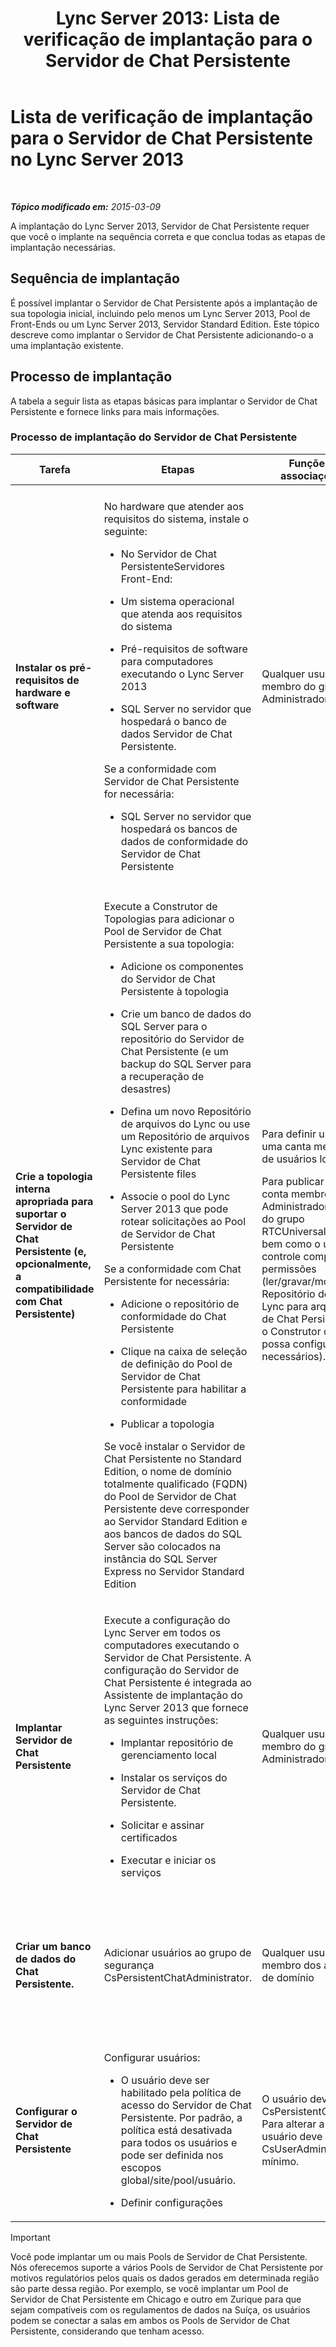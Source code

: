 ﻿---
title: 'Lync Server 2013: Lista de verificação de implantação para o Servidor de Chat Persistente'
TOCTitle: Lista de verificação de implantação para o Servidor de Chat Persistente
ms:assetid: b1108f8f-88a2-4660-8086-d25ba76f7239
ms:mtpsurl: https://technet.microsoft.com/pt-br/library/Gg412851(v=OCS.15)
ms:contentKeyID: 49307817
ms.date: 05/19/2016
mtps_version: v=OCS.15
ms.translationtype: HT
---

# Lista de verificação de implantação para o Servidor de Chat Persistente no Lync Server 2013

 

_**Tópico modificado em:** 2015-03-09_

A implantação do Lync Server 2013, Servidor de Chat Persistente requer que você o implante na sequência correta e que conclua todas as etapas de implantação necessárias.

## Sequência de implantação

É possível implantar o Servidor de Chat Persistente após a implantação de sua topologia inicial, incluindo pelo menos um Lync Server 2013, Pool de Front-Ends ou um Lync Server 2013, Servidor Standard Edition. Este tópico descreve como implantar o Servidor de Chat Persistente adicionando-o a uma implantação existente.

## Processo de implantação

A tabela a seguir lista as etapas básicas para implantar o Servidor de Chat Persistente e fornece links para mais informações.

### Processo de implantação do Servidor de Chat Persistente

<table>
<colgroup>
<col style="width: 25%" />
<col style="width: 25%" />
<col style="width: 25%" />
<col style="width: 25%" />
</colgroup>
<thead>
<tr class="header">
<th>Tarefa</th>
<th>Etapas</th>
<th>Funções exigidas e associações em grupo</th>
<th>Tópicos relacionados</th>
</tr>
</thead>
<tbody>
<tr class="odd">
<td><p><strong>Instalar os pré-requisitos de hardware e software</strong></p></td>
<td><p>No hardware que atender aos requisitos do sistema, instale o seguinte:</p><ul><li><p>No Servidor de Chat PersistenteServidores Front-End:</p></li></ul><ul><li><p>Um sistema operacional que atenda aos requisitos do sistema</p></li><li><p>Pré-requisitos de software para computadores executando o Lync Server 2013</p></li><li><p>SQL Server no servidor que hospedará o banco de dados Servidor de Chat Persistente.</p></li></ul>
<p>Se a conformidade com Servidor de Chat Persistente for necessária:</p><ul><li><p>SQL Server no servidor que hospedará os bancos de dados de conformidade do Servidor de Chat Persistente</p></li></ul></td>
<td><p>Qualquer usuário que seja membro do grupo Administradores locais.</p></td>
<td><p><a href="lync-server-2013-supported-hardware.md">Hardware suportado para Lync Server 2013</a> na documentação Suporte</p>
<p><a href="lync-server-2013-server-software-and-infrastructure-support.md">Suporte a software e à infraestrutura de servidor no Lync Server 2013</a> na documentação Suporte</p>
<p><a href="lync-server-2013-determining-your-system-requirements.md">Determinando seus requisitos de sistema para Lync Server 2013</a></p>
<p><a href="lync-server-2013-technical-requirements-for-persistent-chat-server.md">Requisitos técnicos do Servidor de Chat Persistente no Lync Server 2013</a></p></td>
</tr>
<tr class="even">
<td><p><strong>Crie a topologia interna apropriada para suportar o Servidor de Chat Persistente (e, opcionalmente, a compatibilidade com Chat Persistente)</strong></p></td>
<td><p>Execute a Construtor de Topologias para adicionar o Pool de Servidor de Chat Persistente a sua topologia:</p><ul><li><p>Adicione os componentes do Servidor de Chat Persistente à topologia</p></li><li><p>Crie um banco de dados do SQL Server para o repositório do Servidor de Chat Persistente (e um backup do SQL Server para a recuperação de desastres)</p></li><li><p>Defina um novo Repositório de arquivos do Lync ou use um Repositório de arquivos Lync existente para Servidor de Chat Persistente files</p></li><li><p>Associe o pool do Lync Server 2013 que pode rotear solicitações ao Pool de Servidor de Chat Persistente</p></li></ul>
<p>Se a conformidade com Chat Persistente for necessária:</p><ul><li><p>Adicione o repositório de conformidade do Chat Persistente</p></li><li><p>Clique na caixa de seleção de definição do Pool de Servidor de Chat Persistente para habilitar a conformidade</p></li><li><p>Publicar a topologia</p></li></ul>
<p>Se você instalar o Servidor de Chat Persistente no Standard Edition, o nome de domínio totalmente qualificado (FQDN) do Pool de Servidor de Chat Persistente deve corresponder ao Servidor Standard Edition e aos bancos de dados do SQL Server são colocados na instância do SQL Server Express no Servidor Standard Edition</p></td>
<td><p>Para definir uma topologia, uma canta membro do grupo de usuários local</p>
<p>Para publicar a topologia, uma conta membro do grupo de Administradores do domínio e do grupo RTCUniversalServerAdmins, bem como o usuário deve ter controle completo sobre as permissões (ler/gravar/modificar) no Repositório de arquivos do Lync para arquivos do Servidor de Chat Persistente (para que o Construtor de topologia possa configurar os DACLs necessários).</p></td>
<td><p><a href="lync-server-2013-adding-persistent-chat-server-to-your-deployment.md">Adicionando Servidor de Chat Persistente em sua implantação no Lync Server 2013</a> na documentação de Implantação</p></td>
</tr>
<tr class="odd">
<td><p><strong>Implantar Servidor de Chat Persistente</strong></p></td>
<td><p>Execute a configuração do Lync Server em todos os computadores executando o Servidor de Chat Persistente. A configuração do Servidor de Chat Persistente é integrada ao Assistente de implantação do Lync Server 2013 que fornece as seguintes instruções:</p><ul><li><p>Implantar repositório de gerenciamento local</p></li><li><p>Instalar os serviços do Servidor de Chat Persistente.</p></li><li><p>Solicitar e assinar certificados</p></li><li><p>Executar e iniciar os serviços</p></li></ul></td>
<td><p>Qualquer usuário que seja membro do grupo Administradores locais.</p></td>
<td><p><a href="lync-server-2013-deploying-persistent-chat-server.md">Implantando Servidor de Chat Persistente no Lync Server 2013</a> na documentação de Implantação</p></td>
</tr>
<tr class="even">
<td><p><strong>Criar um banco de dados do Chat Persistente.</strong></p></td>
<td><p>Adicionar usuários ao grupo de segurança CsPersistentChatAdministrator.</p></td>
<td><p>Qualquer usuário que seja membro dos administradores de domínio</p></td>
<td><p><a href="lync-server-2013-adding-a-persistent-chat-administrator.md">Adicionando um administrador de Chat Persistente no Lync Server 2013</a> na documentação de Implantação</p></td>
</tr>
<tr class="odd">
<td><p><strong>Configurar o Servidor de Chat Persistente</strong></p></td>
<td><p>Configurar usuários:</p><ul><li><p>O usuário deve ser habilitado pela política de acesso do Servidor de Chat Persistente. Por padrão, a política está desativada para todos os usuários e pode ser definida nos escopos global/site/pool/usuário.</p></li><li><p>Definir configurações</p></li></ul></td>
<td><p>O usuário deve ser membro do CsPersistentChatAdministrator. Para alterar a política, o usuário deve estar no CsUserAdministrator, no mínimo.</p></td>
<td><p><a href="lync-server-2013-configuring-persistent-chat-server.md">Configurando o Servidor de Chat Persistente no Lync Server 2013</a> na documentação de Implantação</p></td>
</tr>
</tbody>
</table>


> [!IMPORTANT]  
> Você pode implantar um ou mais Pools de Servidor de Chat Persistente. Nós oferecemos suporte a vários Pools de Servidor de Chat Persistente por motivos regulatórios pelos quais os dados gerados em determinada região são parte dessa região. Por exemplo, se você implantar um Pool de Servidor de Chat Persistente em Chicago e outro em Zurique para que sejam compatíveis com os regulamentos de dados na Suíça, os usuários podem se conectar a salas em ambos os Pools de Servidor de Chat Persistente, considerando que tenham acesso.
